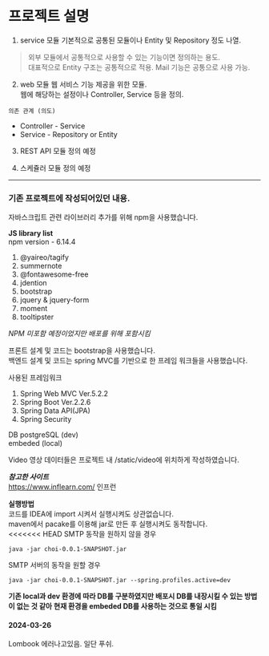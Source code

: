 # 프로젝트 설명

1. service 모듈
기본적으로 공통된 모듈이나 Entity 및 Repository 정도 나열.       
> 외부 모듈에서 공통적으로 사용할 수 있는 기능이면 정의하는 용도.      
> 대표적으로 Entity 구조는 공통적으로 적용. Mail 기능은 공통으로 사용 가능.

2. web 모듈
웹 서비스 기능 제공을 위한 모듈.     
웹에 해당하는 설정이나 Controller, Service 등을 정의. 

`의존 관계 (의도)`       
- Controller - Service        
- Service - Repository or Entity      

3. REST API 모듈
정의 예정

4. 스케쥴러 모듈
정의 예정


---

### 기존 프로젝트에 작성되어있던 내용.

자바스크립트 관련 라이브러리 추가를 위해 npm을 사용했습니다.<br>

**JS library list** <br>
npm version - 6.14.4 <br>
1. @yaireo/tagify<br>
2. summernote<br>
3. @fontawesome-free<br>
4. jdention<br>
5. bootstrap<br>
6. jquery & jquery-form<br>
7. moment<br>
8. tooltipster<br>

_NPM 미포함 예정이었지만 배포를 위해 포함시킴_

프론트 설계 및 코드는 bootstrap을 사용했습니다.<br>
백엔드 설계 및 코드는 spring MVC를 기반으로 한 프레임 워크들을 사용했습니다.<br>

사용된 프레임워크<br>
1. Spring Web MVC Ver.5.2.2
2. Spring Boot Ver.2.2.6
3. Spring Data API(JPA)
4. Spring Security

DB
postgreSQL (dev)<br>
embeded (local)


Video 영상 데이터들은 프로젝트 내 /static/video에 위치하게 작성하였습니다.

**_참고한 사이트_**<br>
https://www.inflearn.com/ 인프런


**실행방법**<br>
코드를 IDEA에 import 시켜서 실행시켜도 상관없습니다.<br>
maven에서 pacake를 이용해 jar로 만든 후 실행시켜도 동작합니다.<br>
<<<<<<< HEAD
SMTP 동작을 원하지 않을 경우
<pre><code>java -jar choi-0.0.1-SNAPSHOT.jar</code></pre>
SMTP 서버의 동작을 원할 경우
<pre><code>java -jar choi-0.0.1-SNAPSHOT.jar --spring.profiles.active=dev</code></pre>

**기존 local과 dev 환경에 따라 DB를 구분하였지만 배포시 DB를 내장시킬 수 있는 방법이 없는 것 같아 현재 환경을 embeded DB를 사용하는 것으로 통일 시킴**


#### 2024-03-26
Lombook 에러나고있음. 일단 푸쉬.